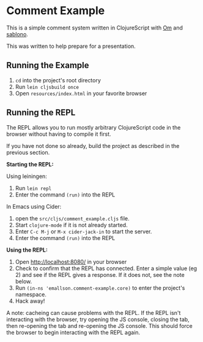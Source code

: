 Comment Example
===============

This is a simple comment system written in ClojureScript with [Om](https://github.com/swannodette/om) and [sablono](https://github.com/r0man/sablono).

This was written to help prepare for a presentation.

Running the Example
-------------------

1. `cd` into the project's root directory
1. Run `lein cljsbuild once`
1. Open `resources/index.html` in your favorite browser

Running the REPL
----------------

The REPL allows you to run mostly arbitrary ClojureScript code in the browser
without having to compile it first.

If you have not done so already, build the project as described in the previous
section.

**Starting the REPL:**

Using leiningen:

1. Run `lein repl`
1. Enter the command `(run)` into the REPL


In Emacs using Cider:

1. open the `src/cljs/comment_example.cljs` file.
1. Start `clojure-mode` if it is not already started.
1. Enter `C-c M-j` or `M-x cider-jack-in` to start the server.
1. Enter the command `(run)` into the REPL

**Using the REPL:**

1. Open [http://localhost:8080/](http://localhost:8080/) in your browser
1. Check to confirm that the REPL has connected. Enter a simple value (eg 2) and
   see if the REPL gives a response. If it does not, see the note below.
1. Run `(in-ns 'emallson.comment-example.core)` to enter the project's namespace.
1. Hack away!

A note: cacheing can cause problems with the REPL. If the REPL isn't interacting
with the browser, try opening the JS console, closing the tab, then re-opening
the tab and re-opening the JS console. This should force the browser to begin
interacting with the REPL again.
